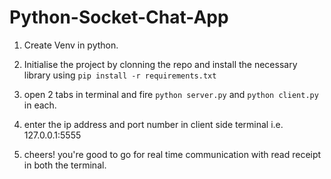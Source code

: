 # Python-Socket-Chat-App

1. Create Venv in python.

2. Initialise the project by clonning the repo and install the necessary library using ```pip install -r requirements.txt```

3. open 2 tabs in terminal and fire ```python server.py``` and ```python client.py``` in each.

4. enter the ip address and port number in client side terminal i.e. 127.0.0.1:5555

5. cheers! you're good to go for real time communication with read receipt in both the terminal.
